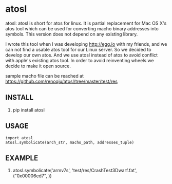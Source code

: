 atosl
=====

atosl: atosl is short for atos for linux. It is partial replacement for Mac OS X's atos tool which can be used for converting macho binary addresses into symbols. This version does not depend on any existing library. 

I wrote this tool when I was developing http://egg.io with my friends, and we can not find a usable atos tool for our Linux server. So we decided to develop our own atos. And we use atosl instead of atos to avoid conflict with apple's existing atos tool. In order to avoid reinventing wheels we decide to make it open source.

sample macho file can be reached at https://github.com/renoqiu/atosl/tree/master/test/res

## INSTALL

1. pip install atosl

## USAGE

    import atosl
    atosl.symbolicate(arch_str, macho_path, addresses_tuple)

## EXAMPLE

1. atosl.symbolicate('armv7s', 'test/res/CrashTest3Dwarf.fat', ("0x00006ed7", ))

